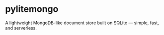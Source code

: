 # pylitemongo
A lightweight MongoDB-like document store built on SQLite — simple, fast, and serverless.
